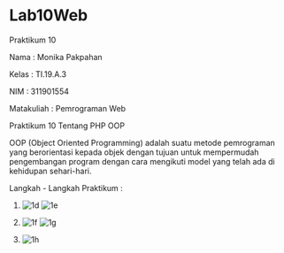 # Lab10Web
Praktikum 10

Nama : Monika Pakpahan

Kelas : TI.19.A.3

NIM : 311901554

Matakuliah : Pemrograman Web

Praktikum 10 Tentang PHP OOP

OOP (Object Oriented Programming) adalah  suatu metode pemrograman yang berorientasi kepada objek dengan tujuan untuk mempermudah pengembangan program dengan cara mengikuti model yang telah ada di kehidupan sehari-hari.

Langkah - Langkah Praktikum :

1. ![1d](https://user-images.githubusercontent.com/59879254/121226931-422fd980-c8b5-11eb-98a9-dabefd63f51b.png)
![1e](https://user-images.githubusercontent.com/59879254/121226953-4825ba80-c8b5-11eb-9f00-a76201e5313d.png)

2. ![1f](https://user-images.githubusercontent.com/59879254/121227141-75726880-c8b5-11eb-8fc1-e2c47acc899a.png)
![1g](https://user-images.githubusercontent.com/59879254/121227172-7c00e000-c8b5-11eb-8bad-5ddc3fe7ff47.png)

3. ![1h](https://user-images.githubusercontent.com/59879254/121227204-8327ee00-c8b5-11eb-87ca-5691f1d3f0c8.png)
